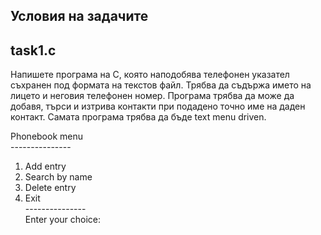 
## Условия на задачите

## task1.c 

Напишете програма на C, която наподобява телефонен указател съхранен под формата на текстов файл. Трябва да съдържа името на лицето и неговия телефонен номер. Програма трябва да може да добавя, търси и изтрива контакти при подадено точно име на даден контакт. Самата програма трябва да бъде text menu driven.

Phonebook menu <br />
--------------- <br />
1. Add entry <br />
2. Search by name <br />
3. Delete entry <br />
4. Exit <br />
--------------- <br />
Enter your choice:




